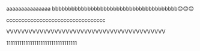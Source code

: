 
aaaaaaaaaaaaaaa
bbbbbbbbbbbbbbbbbbbbbbbbbbbbbbbbbbbbbbb😊😊😊












ccccccccccccccccccccccccccccccccc


VVVVVVVVVVVVVVVVVVVVVVVVVVVVVVVVVVVVVVVVVVV 



111111111111111111111111111111111


